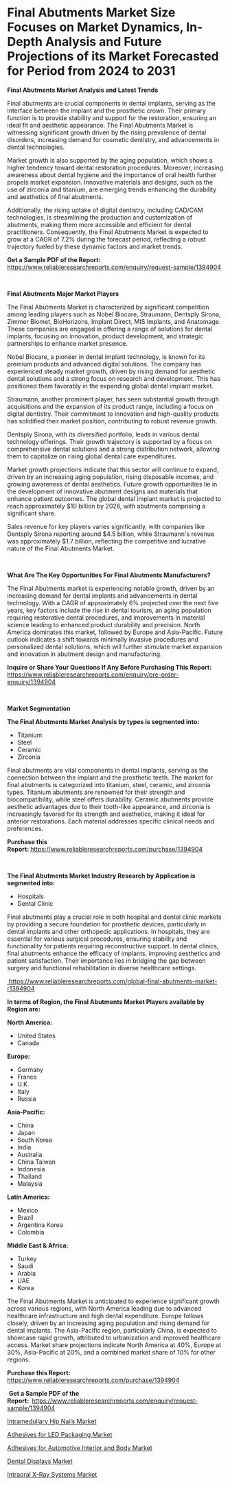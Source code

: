 <p><h1>Final Abutments Market Size Focuses on Market Dynamics, In-Depth Analysis and Future Projections of its Market Forecasted for Period from 2024 to 2031</h1></p><p><strong>Final Abutments Market Analysis and Latest Trends</strong></p>
<p><p>Final abutments are crucial components in dental implants, serving as the interface between the implant and the prosthetic crown. Their primary function is to provide stability and support for the restoration, ensuring an ideal fit and aesthetic appearance. The Final Abutments Market is witnessing significant growth driven by the rising prevalence of dental disorders, increasing demand for cosmetic dentistry, and advancements in dental technologies.</p><p>Market growth is also supported by the aging population, which shows a higher tendency toward dental restoration procedures. Moreover, increasing awareness about dental hygiene and the importance of oral health further propels market expansion. Innovative materials and designs, such as the use of zirconia and titanium, are emerging trends enhancing the durability and aesthetics of final abutments.</p><p>Additionally, the rising uptake of digital dentistry, including CAD/CAM technologies, is streamlining the production and customization of abutments, making them more accessible and efficient for dental practitioners. Consequently, the Final Abutments Market is expected to grow at a CAGR of 7.2% during the forecast period, reflecting a robust trajectory fueled by these dynamic factors and market trends.</p></p>
<p><strong>Get a Sample PDF of the Report:&nbsp;</strong> <a href="https://www.reliableresearchreports.com/enquiry/request-sample/1394904">https://www.reliableresearchreports.com/enquiry/request-sample/1394904</a></p>
<p>&nbsp;</p>
<p><strong>Final Abutments Major Market Players</strong></p>
<p><p>The Final Abutments Market is characterized by significant competition among leading players such as Nobel Biocare, Straumann, Dentsply Sirona, Zimmer Biomet, BioHorizons, Implant Direct, MIS Implants, and Anatomage. These companies are engaged in offering a range of solutions for dental implants, focusing on innovation, product development, and strategic partnerships to enhance market presence.</p><p>Nobel Biocare, a pioneer in dental implant technology, is known for its premium products and advanced digital solutions. The company has experienced steady market growth, driven by rising demand for aesthetic dental solutions and a strong focus on research and development. This has positioned them favorably in the expanding global dental implant market.</p><p>Straumann, another prominent player, has seen substantial growth through acquisitions and the expansion of its product range, including a focus on digital dentistry. Their commitment to innovation and high-quality products has solidified their market position, contributing to robust revenue growth.</p><p>Dentsply Sirona, with its diversified portfolio, leads in various dental technology offerings. Their growth trajectory is supported by a focus on comprehensive dental solutions and a strong distribution network, allowing them to capitalize on rising global dental care expenditures.</p><p>Market growth projections indicate that this sector will continue to expand, driven by an increasing aging population, rising disposable incomes, and growing awareness of dental aesthetics. Future growth opportunities lie in the development of innovative abutment designs and materials that enhance patient outcomes. The global dental implant market is projected to reach approximately $10 billion by 2026, with abutments comprising a significant share.</p><p>Sales revenue for key players varies significantly, with companies like Dentsply Sirona reporting around $4.5 billion, while Straumann's revenue was approximately $1.7 billion, reflecting the competitive and lucrative nature of the Final Abutments Market.</p></p>
<p>&nbsp;</p>
<p><strong>What Are The Key Opportunities For Final Abutments Manufacturers?</strong></p>
<p><p>The Final Abutments market is experiencing notable growth, driven by an increasing demand for dental implants and advancements in dental technology. With a CAGR of approximately 6% projected over the next five years, key factors include the rise in dental tourism, an aging population requiring restorative dental procedures, and improvements in material science leading to enhanced product durability and precision. North America dominates this market, followed by Europe and Asia-Pacific. Future outlook indicates a shift towards minimally invasive procedures and personalized dental solutions, which will further stimulate market expansion and innovation in abutment design and manufacturing.</p></p>
<p><strong>Inquire or Share Your Questions If Any Before Purchasing This Report:</strong> <a href="https://www.reliableresearchreports.com/enquiry/pre-order-enquiry/1394904">https://www.reliableresearchreports.com/enquiry/pre-order-enquiry/1394904</a></p>
<p>&nbsp;</p>
<p><strong>Market Segmentation</strong></p>
<p><strong>The Final Abutments Market Analysis by types is segmented into:</strong></p>
<p><ul><li>Titanium</li><li>Steel</li><li>Ceramic</li><li>Zirconia</li></ul></p>
<p><p>Final abutments are vital components in dental implants, serving as the connection between the implant and the prosthetic teeth. The market for final abutments is categorized into titanium, steel, ceramic, and zirconia types. Titanium abutments are renowned for their strength and biocompatibility, while steel offers durability. Ceramic abutments provide aesthetic advantages due to their tooth-like appearance, and zirconia is increasingly favored for its strength and aesthetics, making it ideal for anterior restorations. Each material addresses specific clinical needs and preferences.</p></p>
<p><strong>Purchase this Report:&nbsp;</strong><a href="https://www.reliableresearchreports.com/purchase/1394904">https://www.reliableresearchreports.com/purchase/1394904</a></p>
<p>&nbsp;</p>
<p><strong>The Final Abutments Market Industry Research by Application is segmented into:</strong></p>
<p><ul><li>Hospitals</li><li>Dental Clinic</li></ul></p>
<p><p>Final abutments play a crucial role in both hospital and dental clinic markets by providing a secure foundation for prosthetic devices, particularly in dental implants and other orthopedic applications. In hospitals, they are essential for various surgical procedures, ensuring stability and functionality for patients requiring reconstructive support. In dental clinics, final abutments enhance the efficacy of implants, improving aesthetics and patient satisfaction. Their importance lies in bridging the gap between surgery and functional rehabilitation in diverse healthcare settings.</p></p>
<p><a href="https://www.reliableresearchreports.com/global-final-abutments-market-r1394904">&nbsp;https://www.reliableresearchreports.com/global-final-abutments-market-r1394904</a></p>
<p><strong>In terms of Region, the Final Abutments Market Players available by Region are:</strong></p>
<p>
    <p> <strong> North America: </strong>
        <ul>
            <li>United States</li>
            <li>Canada</li>
        </ul>
        </p> 
    <p> <strong> Europe: </strong>
        <ul>
            <li>Germany</li>
            <li>France</li>
            <li>U.K.</li>
            <li>Italy</li>
            <li>Russia</li>
        </ul>
        </p> 
    <p> <strong> Asia-Pacific: </strong>
        <ul>
            <li>China</li>
            <li>Japan</li>
            <li>South Korea</li>
            <li>India</li>
            <li>Australia</li>
            <li>China Taiwan</li>
            <li>Indonesia</li>
            <li>Thailand</li>
            <li>Malaysia</li>
        </ul>
        </p> 
    <p> <strong> Latin America: </strong>
        <ul>
            <li>Mexico</li>
            <li>Brazil</li>
            <li>Argentina Korea</li>
            <li>Colombia</li>
        </ul>
        </p> 
    <p> <strong> Middle East & Africa: </strong>
        <ul>
            <li>Turkey</li>
            <li>Saudi</li>
            <li>Arabia</li>
            <li>UAE</li>
            <li>Korea</li>
        </ul>
    </p>
    </p>
<p><p>The Final Abutments Market is anticipated to experience significant growth across various regions, with North America leading due to advanced healthcare infrastructure and high dental expenditure. Europe follows closely, driven by an increasing aging population and rising demand for dental implants. The Asia-Pacific region, particularly China, is expected to showcase rapid growth, attributed to urbanization and improved healthcare access. Market share projections indicate North America at 40%, Europe at 30%, Asia-Pacific at 20%, and a combined market share of 10% for other regions.</p></p>
<p><strong>Purchase this Report: </strong><a href="https://www.reliableresearchreports.com/purchase/1394904">https://www.reliableresearchreports.com/purchase/1394904</a></p>
<p>&nbsp;<strong>Get a Sample PDF of the Report:&nbsp;&nbsp;</strong><a href="https://www.reliableresearchreports.com/enquiry/request-sample/1394904">https://www.reliableresearchreports.com/enquiry/request-sample/1394904</a></p>
<p><strong></strong></p>
<p><p><a href="https://github.com/NargisHussain75/Market-Research-Report-List-1/blob/main/intramedullary-hip-nails-market.md">Intramedullary Hip Nails Market</a></p><p><a href="https://issuu.com/reportprime-2/docs/adhesives-for-led-packaging-market-_48becba1c63068">Adhesives for LED Packaging Market</a></p><p><a href="https://issuu.com/reportprime-2/docs/adhesives-for-automotive-interior-a_0c04bd16318e0f">Adhesives for Automotive Interior and Body Market</a></p><p><a href="https://www.linkedin.com/pulse/dental-displays-market-report-product-type-lcdled-end-use-hospitaldental-x9d7c?trackingId=2tXCDpsqQD6NtPLoFDGWoA%3D%3D">Dental Displays Market</a></p><p><a href="https://github.com/FlorianWolf90/Market-Research-Report-List-1/blob/main/intraoral-x-ray-systems-market.md">Intraoral X-Ray Systems Market</a></p></p>